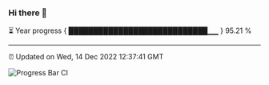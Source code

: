 ### Hi there 👋

⏳ Year progress { ████████████████████████████▁▁ } 95.21 %

---

⏰ Updated on Wed, 14 Dec 2022 12:37:41 GMT

![Progress Bar CI](https://github.com/ZhaoGui/ZhaoGui/workflows/Progress%20Bar%20CI/badge.svg)
